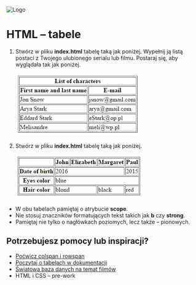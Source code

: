 <img alt="Logo" src="http://coderslab.pl/svg/logo-coderslab.svg" width="400">

# HTML &ndash; tabele

1. Stwórz w pliku **index.html** tabelę taką jak poniżej. Wypełnij ją listą postaci z Twojego ulubionego serialu lub filmu. Postaraj się, aby wyglądała tak jak poniżej.

   ![List of characters](images/table1.png)



2. Stwórz w pliku **index.html** tabelę taką jak poniżej. 

   ![Simple table](images/table2.png)

* W obu tabelach pamiętaj o atrybucie **scope**.
* Nie stosuj znaczników formatujących tekst takich jak **b** czy **strong**.
* Pamiętaj nie tylko o nagłówkach poziomych, lecz także &ndash; pionowych.

## Potrzebujesz pomocy lub inspiracji?
* [Poćwicz colspan i rowspan](https://jsfiddle.net/barney/ZBC6d/)
* [Poczytaj o tabelach w dokumentacji](https://developer.mozilla.org/en-US/docs/Learn/CSS/Styling_boxes/Styling_tables)
* [Światowa baza danych na temat filmów](http://www.imdb.com/search/title?num_votes=5000,&sort=user_rating,desc&title_type=tv_series)
* HTML i CSS &ndash; pre-work
